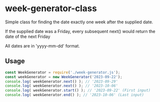 # week-generator-class
Simple class for finding the date exactly one week after the supplied date.

If the supplied date was a Friday, every subsequent next() would return the date of the next Friday

All dates are in 'yyyy-mm-dd' format.
## Usage
```js
const WeekGenerator = require('./week-generator.js');
const weekGenerator = new WeekGenerator('2023-09-22');
console.log( weekGenerator.next() ); // '2023-09-29'
console.log( weekGenerator.next() ); // '2023-10-06'
console.log( weekGenerator.start() ); // '2023-09-22' (First input)
console.log( weekGenerator.end() ); // '2023-10-06' (Last input)
```

